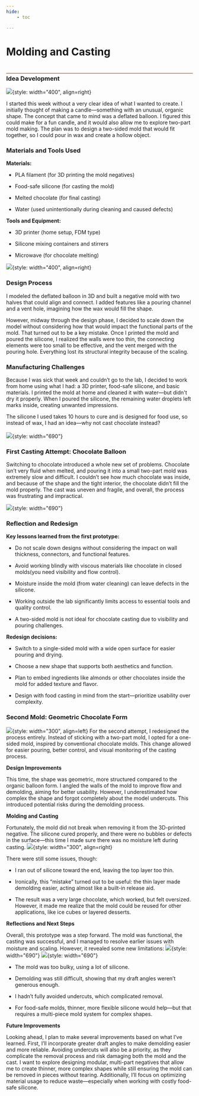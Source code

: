```yaml
---
hide:
    - toc

---
```


# Molding and Casting
<div style="height:2px; background-color: #E17858; margin-top: 40px; margin-bottom: -20px;"></div>


### Idea Development
![](../images/year2/molds/m1.png){style: width="400", align=right}

I started this week without a very clear idea of what I wanted to create. I initially thought of making a candle—something with an unusual, organic shape. The concept that came to mind was a deflated balloon. I figured this could make for a fun candle, and it would also allow me to explore two-part mold making. The plan was to design a two-sided mold that would fit together, so I could pour in wax and create a hollow object.

### Materials and Tools Used
**Materials:**

- PLA filament (for 3D printing the mold negatives)

- Food-safe silicone (for casting the mold)

- Melted chocolate (for final casting)

- Water (used unintentionally during cleaning and caused defects)

**Tools and Equipment:**

- 3D printer (home setup, FDM type)

- Silicone mixing containers and stirrers

- Microwave (for chocolate melting)

![](../images/year2/molds/m2.jpeg){style: width="400", align=right}

### Design Process

I modeled the deflated balloon in 3D and built a negative mold with two halves that could align and connect. I added features like a pouring channel and a vent hole, imagining how the wax would fill the shape.

However, midway through the design phase, I decided to scale down the model without considering how that would impact the functional parts of the mold. That turned out to be a key mistake. Once I printed the mold and poured the silicone, I realized the walls were too thin, the connecting elements were too small to be effective, and the vent merged with the pouring hole. Everything lost its structural integrity because of the scaling.


### Manufacturing Challenges

Because I was sick that week and couldn’t go to the lab, I decided to work from home using what I had: a 3D printer, food-safe silicone, and basic materials. I printed the mold at home and cleaned it with water—but didn't dry it properly. When I poured the silicone, the remaining water droplets left marks inside, creating unwanted impressions.

The silicone I used takes 10 hours to cure and is designed for food use, so instead of wax, I had an idea—why not cast chocolate instead?
<br></br>
![](../images/year2/molds/m3.jpeg){style: width="690"}



### First Casting Attempt: Chocolate Balloon
Switching to chocolate introduced a whole new set of problems. Chocolate isn’t very fluid when melted, and pouring it into a small two-part mold was extremely slow and difficult. I couldn’t see how much chocolate was inside, and because of the shape and the tight interior, the chocolate didn’t fill the mold properly. The cast was uneven and fragile, and overall, the process was frustrating and impractical.

![](../images/year2/molds/M4.jpeg){style: width="690"}


### Reflection and Redesign
**Key lessons learned from the first prototype:**

- Do not scale down designs without considering the impact on wall thickness, connectors, and functional features.

- Avoid working blindly with viscous materials like chocolate in closed molds(you need visibility and flow control).

- Moisture inside the mold (from water cleaning) can leave defects in the silicone.

- Working outside the lab significantly limits access to essential tools and quality control.

- A two-sided mold is not ideal for chocolate casting due to visibility and pouring challenges.

**Redesign decisions:**

- Switch to a single-sided mold with a wide open surface for easier pouring and drying.

- Choose a new shape that supports both aesthetics and function.

- Plan to embed ingredients like almonds or other chocolates inside the mold for added texture and flavor.

- Design with food casting in mind from the start—prioritize usability over complexity.

### Second Mold: Geometric Chocolate Form
![](../images/year2/molds/M2.1.jpeg){style: width="300", align=left}
For the second attempt, I redesigned the process entirely. Instead of sticking with a two-part mold, I opted for a one-sided mold, inspired by conventional chocolate molds. This change allowed for easier pouring, better control, and visual monitoring of the casting process.

**Design Improvements**


This time, the shape was geometric, more structured compared to the organic balloon form. I angled the walls of the mold to improve flow and demolding, aiming for better usability. However, I underestimated how complex the shape and forgot completely about the model undercuts. This introduced potential risks during the demolding process.


**Molding and Casting**

Fortunately, the mold did not break when removing it from the 3D-printed negative. The silicone cured properly, and there were no bubbles or defects in the surface—this time I made sure there was no moisture left during casting.
![](../images/year2/molds/M2.4.jpeg){style: width="300", align=right}

There were still some issues, though:

- I ran out of silicone toward the end, leaving the top layer too thin.

- Ironically, this “mistake” turned out to be useful: the thin layer made demolding easier, acting almost like a built-in release aid.

- The result was a very large chocolate, which worked, but felt oversized. However, it made me realize that the mold could be reused for other applications, like ice cubes or layered desserts.

**Reflections and Next Steps**

Overall, this prototype was a step forward. The mold was functional, the casting was successful, and I managed to resolve earlier issues with moisture and scaling. However, it revealed some new limitations:
![](../images/year2/molds/M2.5.jpeg){style: width="690"}
![](../images/year2/molds/m2.6.jpeg){style: width="690"}

- The mold was too bulky, using a lot of silicone.

- Demolding was still difficult, showing that my draft angles weren’t generous enough.

- I hadn’t fully avoided undercuts, which complicated removal.

- For food-safe molds, thinner, more flexible silicone would help—but that requires a multi-piece mold system for complex shapes.

**Future Improvements**

Looking ahead, I plan to make several improvements based on what I’ve learned. First, I’ll incorporate greater draft angles to make demolding easier and more reliable. Avoiding undercuts will also be a priority, as they complicate the removal process and risk damaging both the mold and the cast. I want to explore designing modular, multi-part negatives that allow me to create thinner, more complex shapes while still ensuring the mold can be removed in pieces without tearing. Additionally, I’ll focus on optimizing material usage to reduce waste—especially when working with costly food-safe silicone.








